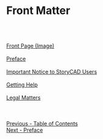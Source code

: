 # Front Matter #
 <br/>
 <br/>

[Front Page (Image)](Front_Page_(Image).md) <br/><br/>
[Preface](Preface.md) <br/><br/>
[Important Notice to StoryCAD Users](Important_Notice_to_StoryCAD_Users.md) <br/><br/>
[Getting Help](Getting_Help.md) <br/><br/>
[Legal Matters](Legal_Matters.md) <br/><br/>
 <br/>
 <br/>
[Previous - Table of Contents](index.md) <br/>
[Next - Preface](Preface.md) <br/>
